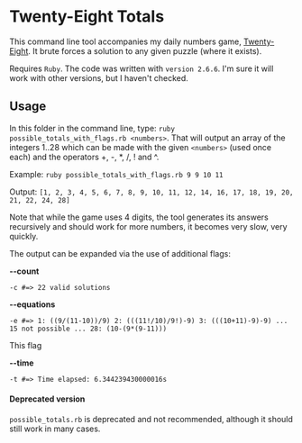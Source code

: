 # Twenty-Eight Totals

This command line tool accompanies my daily numbers game, [Twenty-Eight](http://twenty-eight.robowenking.com/). It brute forces a solution to any given puzzle (where it exists).

Requires `Ruby`. The code was written with `version 2.6.6`. I'm sure it will work with other versions, but I haven't checked.

## Usage

In this folder in the command line, type: `ruby possible_totals_with_flags.rb <numbers>`. That will output an array of the integers 1..28 which can be made with the given `<numbers>` (used once each) and the operators +, -, \*, /, ! and ^.

Example: `ruby possible_totals_with_flags.rb 9 9 10 11`

Output: `[1, 2, 3, 4, 5, 6, 7, 8, 9, 10, 11, 12, 14, 16, 17, 18, 19, 20, 21, 22, 24, 28]`

Note that while the game uses 4 digits, the tool generates its answers recursively and should work for more numbers, it becomes very slow, very quickly.

The output can be expanded via the use of additional flags:

**--count**

`-c #=> 22 valid solutions`

**--equations**

`-e #=>
1: ((9/(11-10))/9)
2: (((11!/10)/9!)-9)
3: (((10+11)-9)-9)
...
15 not possible
...
28: (10-(9*(9-11)))`

This flag

**--time**

`-t #=> Time elapsed: 6.344239430000016s`

#### Deprecated version

`possible_totals.rb` is deprecated and not recommended, although it should still work in many cases.
